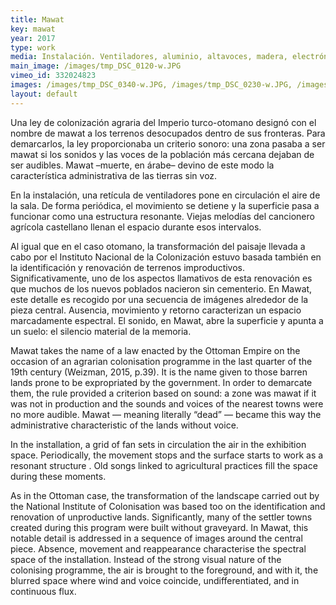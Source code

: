 ```yaml
---
title: Mawat
key: mawat
year: 2017
type: work
media: Instalación. Ventiladores, aluminio, altavoces, madera, electrónica e impresión digital. Medidas variables
main_image: /images/tmp_DSC_0120-w.JPG
vimeo_id: 332024823
images: /images/tmp_DSC_0340-w.JPG, /images/tmp_DSC_0230-w.JPG, /images/tmp_DSC_0080-w.JPG, /images/detalle-DSC_0307-w.JPG, /images/070_EXPO_DPH_LaMemoriadelTerritorio_fotoJavierBroto-w.jpg
layout: default
---
```



<div class="es">
        <p>Una ley de colonización agraria del Imperio turco-otomano designó con el nombre de mawat a los terrenos desocupados dentro de sus fronteras. Para demarcarlos, la ley proporcionaba un criterio sonoro: una zona pasaba a ser mawat si los sonidos y las voces de la población más cercana dejaban de ser audibles. Mawat –muerte, en árabe– devino de este modo la característica administrativa de las tierras sin voz.</p>
        <p>En la instalación, una retícula de ventiladores pone en circulación el aire de la sala. De forma periódica, el movimiento se detiene y la superficie pasa a funcionar como una estructura resonante. Viejas melodías del cancionero agrícola castellano llenan el espacio durante esos intervalos.</p>
        <p>Al igual que en el caso otomano, la transformación del paisaje llevada a cabo por el Instituto Nacional de la Colonización estuvo basada también en la identificación y renovación de terrenos improductivos. Significativamente, uno de los aspectos llamativos de esta renovación es que muchos de los nuevos poblados nacieron sin cementerio. En Mawat, este detalle es recogido por una secuencia de imágenes alrededor de la pieza central. Ausencia, movimiento y retorno caracterizan un espacio marcadamente espectral. El sonido, en Mawat, abre la superficie y apunta a un suelo: el silencio material de la memoria.</p>
</div>
    
<div class="en">
        <p>Mawat takes the name of a law enacted by the Ottoman Empire on the occasion of an agrarian colonisation programme in the last quarter of the 19th century (Weizman, 2015, p.39). It is the name given to those barren lands prone to be expropriated by the government. In order to demarcate them, the rule provided a criterion based on sound: a zone was mawat if it was not in production and the sounds and voices of the nearest towns were no more audible. Mawat — meaning literally “dead” — became this way the administrative characteristic of the lands without voice.</p>
        <p>In the installation, a grid of fan sets in circulation the air in the exhibition space. Periodically, the movement stops and the surface starts to work as a resonant structure . Old songs linked to agricultural practices fill the space during these moments.</p>
        <p>As in the Ottoman case, the transformation of the landscape carried out by the National Institute of Colonisation was based too on the identification and renovation of unproductive lands. Significantly, many of the settler towns created during this program were built without graveyard. In Mawat, this notable detail is addressed in a sequence of images around the central piece. Absence, movement and reappearance characterise the spectral space of the installation. Instead of the strong visual nature of the colonising programme, the air is brought to the foreground, and with it, the blurred space where wind and voice coincide, undifferentiated, and in continuous flux.</p> 
</div>

